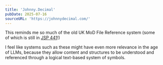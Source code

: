 ```yaml
---
title: 'Johnny.Decimal'
pubDate: 2025-07-16
sourceURL: 'https://johnnydecimal.com/'
---
```


This reminds me so much of the old UK MoD File Reference system (some of which is still in [JSP 441](https://assets.publishing.service.gov.uk/media/5a82b0d240f0b62305b93d65/2017-02121.pdf)!)

I feel like systems such as these might have even more relevance in the age of LLMs, because they allow content and structures to be understood and referenced through a logical text-based system of symbols.
